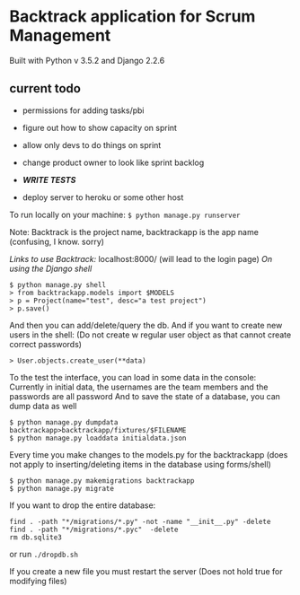 # Backtrack application for Scrum Management
Built with Python v 3.5.2 and Django 2.2.6

## current todo
* permissions for adding tasks/pbi
* figure out how to show capacity on sprint
* allow only devs to do things on sprint
* change product owner to look like sprint backlog

* ***WRITE TESTS***
* deploy server to heroku or some other host

To run locally on your machine:
`$ python manage.py runserver`

Note: Backtrack is the project name, backtrackapp is the app name (confusing, I know. sorry)

*Links to use Backtrack:*
localhost:8000/
(will lead to the login page)
*On using the Django shell*
```
$ python manage.py shell
> from backtrackapp.models import $MODELS
> p = Project(name="test", desc="a test project")
> p.save()
```
And then you can add/delete/query the db.
And if you want to create new users in the shell:
(Do not create w regular user object as that cannot create correct passwords)
```
> User.objects.create_user(**data)
```
To the test the interface, you can load in some data in the console:
Currently in initial data, the usernames are the team members and the passwords are all password
And to save the state of a database, you can dump data as well
```
$ python manage.py dumpdata backtrackapp>backtrackapp/fixtures/$FILENAME
$ python manage.py loaddata initialdata.json
```

Every time you make changes to the models.py for the backtrackapp (does not apply to inserting/deleting items in the database using forms/shell)
```
$ python manage.py makemigrations backtrackapp
$ python manage.py migrate
```

If you want to drop the entire database:
```
find . -path "*/migrations/*.py" -not -name "__init__.py" -delete
find . -path "*/migrations/*.pyc"  -delete
rm db.sqlite3
```
or run `./dropdb.sh`


If you create a new file you must restart the server
(Does not hold true for modifying files)
